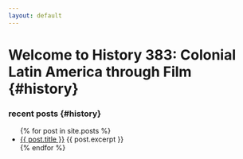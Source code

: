 ```yaml
---
layout: default 
---
```


# Welcome to History 383: Colonial Latin America through Film {#history}

### recent posts {#history}

<ul>
  {% for post in site.posts %}
    <li>
      <a href="/383F2017{{ post.url }}">{{ post.title }}</a>
      {{ post.excerpt }}
    </li>
  {% endfor %}
</ul>
